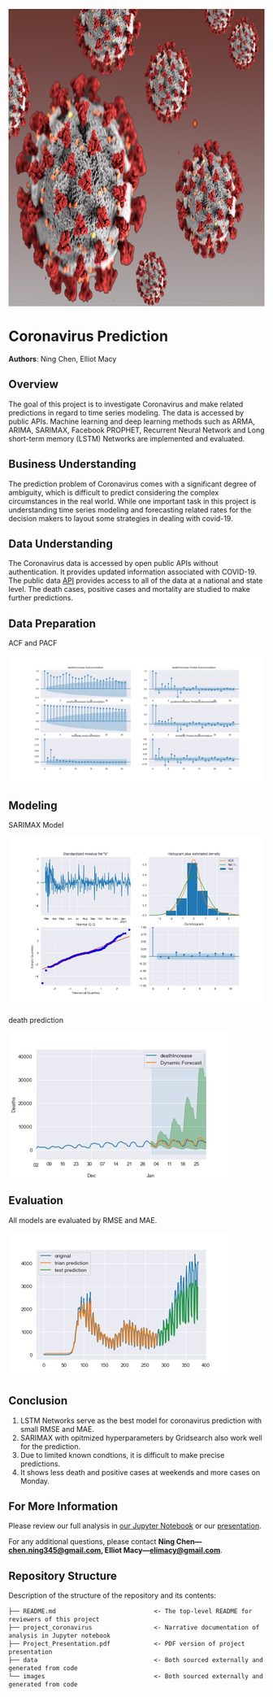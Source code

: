 <p>
<img src="images/Coronavirus.jpg" width="900" height="585">
</p>

# Coronavirus Prediction

**Authors**: Ning Chen, Elliot Macy

## Overview
The goal of this project is to investigate Coronavirus and make related predictions in regard to time series modeling. The data is accessed by public APIs. Machine learning and deep learning methods such as ARMA, ARIMA, SARIMAX, Facebook PROPHET, Recurrent Neural Network and Long short-term memory (LSTM) Networks are implemented and evaluated.


## Business Understanding

The prediction problem of Coronavirus comes with a significant degree of ambiguity, which is difficult to predict considering the complex circumstances in the real world. While one important task in this project is understanding time series modeling and forecasting related rates for the decision makers to layout some strategies in dealing with covid-19.




## Data Understanding
The Coronavirus data is accessed by open public APIs without authentication. It provides updated information associated with COVID-19. The public data [API](https://github.com/ghcn345/Coronavirus-Research) provides access to all of the data at a national and state level. The death cases, positive cases and mortality are studied to make further predictions. 


## Data Preparation
ACF and PACF 

![graph](/images/acf.jpeg)


## Modeling

SARIMAX Model 

![graph](/images/sarimax.jpeg)

death prediction 

![graph](/images/death.jpeg)

## Evaluation
All models are evaluated by RMSE and MAE.

![graph](/images/lstm.jpeg)

## Conclusion
1. LSTM Networks serve as the best model for coronavirus prediction with small RMSE and MAE. 
2. SARIMAX with opitmized hyperparameters by Gridsearch also work well for the prediction. 
3. Due to limited known condtions, it is difficult to make precise predictions. 
4. It shows less death and positive cases at weekends and more cases on Monday.


## For More Information

Please review our full analysis in [our Jupyter Notebook](https://github.com/ghcn345/Coronavirus-Research) or our [presentation]().

For any additional questions, please contact **Ning Chen—chen.ning345@gmail.com, Elliot Macy—elimacy@gmail.com**.

## Repository Structure

Description of the structure of the repository and its contents:

```
├── README.md                           <- The top-level README for reviewers of this project
├── project_coronavirus                 <- Narrative documentation of analysis in Jupyter notebook
├── Project_Presentation.pdf            <- PDF version of project presentation
├── data                                <- Both sourced externally and generated from code
└── images                              <- Both sourced externally and generated from code

```
